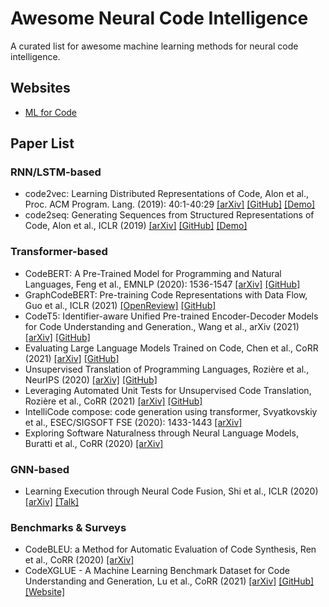 # Awesome Neural Code Intelligence
A curated list for awesome machine learning methods for neural code intelligence.

## Websites

- [ML for Code](https://ml4code.github.io)

## Paper List

### RNN/LSTM-based

- code2vec: Learning Distributed Representations of Code, Alon et al., Proc. ACM Program. Lang. (2019): 40:1-40:29
  [[arXiv]](https://arxiv.org/abs/1803.09473)
  [[GitHub]](https://github.com/tech-srl/code2vec)
  [[Demo]](https://code2vec.org/)
- code2seq: Generating Sequences from Structured Representations of Code, Alon et al., ICLR (2019)
  [[arXiv]](https://arxiv.org/abs/1808.01400)
  [[GitHub]](https://github.com/tech-srl/code2seq)
  [[Demo]](https://code2seq.org/)

### Transformer-based

- CodeBERT: A Pre-Trained Model for Programming and Natural Languages, Feng et al., EMNLP (2020): 1536-1547 
  [[arXiv]](https://arxiv.org/abs/2002.08155)
  [[GitHub]](https://github.com/microsoft/CodeBERT)
- GraphCodeBERT: Pre-training Code Representations with Data Flow, Guo et al., ICLR (2021)
  [[OpenReview]](https://openreview.net/pdf?id=jLoC4ez43PZ)
  [[GitHub]](https://github.com/microsoft/CodeBERT)
- CodeT5: Identifier-aware Unified Pre-trained Encoder-Decoder Models for Code Understanding and Generation., Wang et al., arXiv (2021) 
  [[arXiv]](https://arxiv.org/abs/2109.00859) 
  [[GitHub]](https://github.com/salesforce/CodeT5)
- Evaluating Large Language Models Trained on Code, Chen et al., CoRR (2021)
  [[arXiv]](https://arxiv.org/abs/2107.03374) 
  [[GitHub]](https://github.com/openai/human-eval)
- Unsupervised Translation of Programming Languages, Rozière et al., NeurIPS (2020)
  [[arXiv]](https://arxiv.org/abs/2006.03511) 
  [[GitHub]](https://github.com/facebookresearch/CodeGen)
- Leveraging Automated Unit Tests for Unsupervised Code Translation, Rozière et al., CoRR (2021)
  [[arXiv]](https://arxiv.org/abs/2110.06773) 
  [[GitHub]](https://github.com/facebookresearch/CodeGen)
- IntelliCode compose: code generation using transformer, Svyatkovskiy et al., ESEC/SIGSOFT FSE (2020): 1433-1443
  [[arXiv]](https://arxiv.org/abs/2005.08025)
- Exploring Software Naturalness through Neural Language Models, Buratti et al., CoRR (2020)
  [[arXiv]](https://arxiv.org/abs/2006.12641)
  
### GNN-based

- Learning Execution through Neural Code Fusion, Shi et al., ICLR (2020)
  [[arXiv]](https://arxiv.org/abs/1906.07181)
  [[Talk]](https://papertalk.org/papertalks/3759)
  
### Benchmarks & Surveys

- CodeBLEU: a Method for Automatic Evaluation of Code Synthesis, Ren et al., CoRR (2020)
  [[arXiv]](https://arxiv.org/abs/2009.10297)
- CodeXGLUE - A Machine Learning Benchmark Dataset for Code Understanding and Generation, Lu et al., CoRR (2021)
  [[arXiv]](https://arxiv.org/abs/2102.04664)
  [[GitHub]](https://github.com/microsoft/CodeXGLUE)
  [[Website]](https://microsoft.github.io/CodeXGLUE/)
